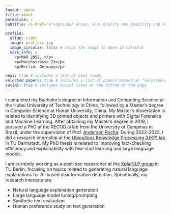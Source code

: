 ```yaml
---
layout: about
title: about
permalink: /
subtitle: <a href='#'>XplaiNLP Group, </a> Quality and Usability Lab at TU Berlin.

profile:
  align: right
  image: prof_pic.jpg
  image_circular: false # crops the image to make it circular
  more_info: >
    <p>MAR 2052, </p>
    <p>Marchstrasse 23</p>
    <p>Berlin, Germany</p>

news: true # includes a list of news items
selected_papers: true # includes a list of papers marked as "selected={true}"
social: true # includes social icons at the bottom of the page
---
```


I completed my Bachelor’s degree in Information and Computing Science at the Hubei University of Technology in China, followed by a Master’s degree in Computer Science at Hunan University, China. My Master’s dissertation is related to identifying 3D printed objects and printers with Digital Forensics and Machine Learning. After obtaining my Master’s degree in 2019, I pursued a PhD at the RECOD.ai lab from the University of Campinas in Brazil, under the supervision of Prof. [Anderson Rocha](https://www.ic.unicamp.br/~rocha/). During 2022-2023, I did a research internship at the [Ubiquitous Knowledge Processing (UKP) lab](https://www.informatik.tu-darmstadt.de/ukp/ukp_home/index.en.jsp) in TU Darmstadt. My PhD thesis is related to improving fact-checking efficiency and explainability with few-shot learning and large language models. 

I am currently working as a post-doc researcher at the [XplaiNLP group](https://www.tu.berlin/en/qu/research/research-groups/xplainlp) in TU Berlin, focusing on topics related to generating natural language explanations for AI-based disinformation detection. Specifically, my research interests are:

- Natural language explanation generation
- Large language model tuning/prompting
- Synthetic text evaluation
- Human preference study on text generation